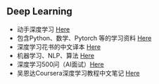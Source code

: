 

## Deep Learning
- 动手深度学习 [Here](https://tangshusen.me/Dive-into-DL-PyTorch/#/)
- 包含Python、数学、Pytorch 等的学习资料 [Here](https://github.com/Mikoto10032/DeepLearning)
- 深度学习花书的中文译本 [Here](https://github.com/exacity/deeplearningbook-chinese)
- 机器学习、NLP、算法 [Here](https://github.com/apachecn/AiLearning)
- 深度学习500问（AI面试）[Here](https://github.com/scutan90/DeepLearning-500-questions)
- 吴恩达Coursera深度学习教程中文笔记 [Here](https://github.com/fengdu78/deeplearning_ai_books)
